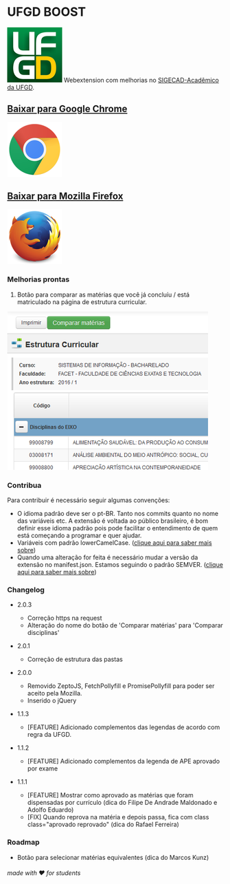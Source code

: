 # UFGD BOOST

![Logo da faculdade](./extension/icons/icon-128.png) Webextension com melhorias no [SIGECAD-Acadêmico da UFGD](http://sigecad-academico.ufgd.edu.br).




## [Baixar para Google Chrome ](http://bit.ly/UfgdBoostChrome)
[![Baixar para Google Chrome](./icons/chrome_128x128.png)](http://bit.ly/UfgdBoostChrome)

## [Baixar para Mozilla Firefox ](http://bit.ly/UfgdBoostFirefox)
[![Baixar para Google Chrome](./icons/firefox_128x128.png)](http://bit.ly/UfgdBoostFirefox)

### Melhorias prontas

1. Botão para comparar as matérias que você já concluíu / está matriculado na página de estrutura curricular.

![Imagem do botão na página de Estrutura Curricular](./screen_feature1.png)


### Contribua

Para contribuir é necessário seguir algumas convenções:

* O idioma padrão deve ser o pt-BR. Tanto nos commits quanto no nome das variáveis etc. A extensão é voltada ao público brasileiro, é bom definir esse idioma padrão pois pode facilitar o entendimento de quem está começando a programar e quer ajudar.
* Variáveis com padrão lowerCamelCase. ([clique aqui para saber mais sobre](https://pt.wikipedia.org/wiki/CamelCase))
* Quando uma alteração for feita é necessário mudar a versão da extensão no manifest.json. Estamos seguindo o padrão SEMVER. ([clique aqui para saber mais sobre](http://semver.org/lang/pt-BR/))

### Changelog

* 2.0.3
	* Correção https na request
	* Alteração do nome do botão de 'Comparar matérias' para 'Comparar disciplinas'

* 2.0.1
	* Correção de estrutura das pastas

* 2.0.0
	* Removido ZeptoJS, FetchPollyfill e PromisePollyfill para poder ser aceito pela Mozilla.
	* Inserido o jQuery

* 1.1.3
	* [FEATURE] Adicionado complementos das legendas de acordo com regra da UFGD.

* 1.1.2
	* [FEATURE] Adicionado complementos da legenda de APE aprovado por exame

* 1.1.1
  * [FEATURE] Mostrar como aprovado as matérias que foram dispensadas por currículo (dica do Filipe De Andrade Maldonado e Adolfo Eduardo)
  * [FIX] Quando reprova na matéria e depois passa, fica com class class="aprovado reprovado" (dica do Rafael Ferreira)

### Roadmap

* Botão para selecionar matérias equivalentes (dica do Marcos Kunz)

###### made with ♥ for students
